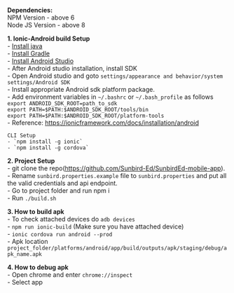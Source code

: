 **Dependencies:**    
NPM Version - above 6    
Node JS Version - above 8    

**1. Ionic-Android build Setup**    
    - [Install java](https://www.oracle.com/technetwork/java/javase/downloads/jdk8-downloads-2133151.html)    
    - [Install Gradle](https://gradle.org/install/)    
    - [Install Android Studio](https://developer.android.com/studio/)   
    - After Android studio installation, install SDK    
    - Open Android studio and goto `settings/appearance and behavior/system settings/Android SDK`    
    - Install appropriate Android sdk platform package.    
    - Add environment variables in `~/.bashrc` or `~/.bash_profile` as follows    
        ```export ANDROID_SDK_ROOT=path_to_sdk```    
        ```export PATH=$PATH:$ANDROID_SDK_ROOT/tools/bin```    
        ```export PATH=$PATH:$ANDROID_SDK_ROOT/platform-tools```    
    - Reference: https://ionicframework.com/docs/installation/android    
 
    CLI Setup    
    - `npm install -g ionic`   
    - `npm install -g cordova`   

**2. Project Setup**    
    - git clone the repo(https://github.com/Sunbird-Ed/SunbirdEd-mobile-app).    
    - Rename `sunbird.properties.example` file to `sunbird.properties` and put all the valid credentials and api endpoint.    
    - Go to project folder and run npm i    
    - Run `./build.sh`    

**3. How to build apk**    
    - To check attached devices do `adb devices`    
    - `npm run ionic-build` (Make sure you have attached device)    
    - `ionic cordova run android --prod`    
    - Apk location `project_folder/platforms/android/app/build/outputs/apk/staging/debug/apk_name.apk`    

**4. How to debug apk**    
    - Open chrome and enter `chrome://inspect`    
    - Select app